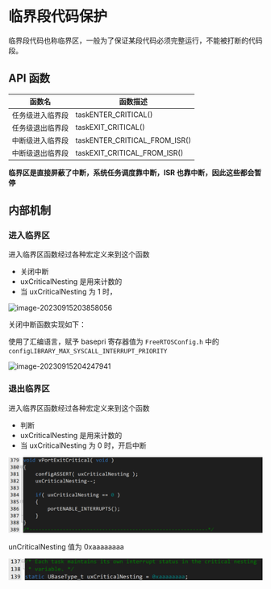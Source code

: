 # 临界段代码保护

临界段代码也称临界区，一般为了保证某段代码必须完整运行，不能被打断的代码段。

## API 函数

| 函数名           | 函数描述                      |
| ---------------- | ----------------------------- |
| 任务级进入临界段 | taskENTER_CRITICAL()          |
| 任务级退出临界段 | taskEXIT_CRITICAL()           |
| 中断级进入临界段 | taskENTER_CRITICAL_FROM_ISR() |
| 中断级退出临界段 | taskEXIT_CRITICAL_FROM_ISR()  |

**临界区是直接屏蔽了中断，系统任务调度靠中断，ISR 也靠中断，因此这些都会暂停**



## 内部机制

### 进入临界区

进入临界区函数经过各种宏定义来到这个函数

- 关闭中断
- uxCriticalNesting 是用来计数的
- 当 uxCriticalNesting 为 1 时，

![image-20230915203858056](E:\Hexo_Blog\docsify\FreeRTOS\临界段代码保护\image-20230915203858056.png)

关闭中断函数实现如下：

使用了汇编语言，赋予 basepri 寄存器值为 `FreeRTOSConfig.h` 中的 `configLIBRARY_MAX_SYSCALL_INTERRUPT_PRIORITY`

![image-20230915204247941](E:\Hexo_Blog\docsify\FreeRTOS\临界段代码保护\image-20230915204247941.png)

### 退出临界区

进入临界区函数经过各种宏定义来到这个函数

- 判断
- uxCriticalNesting 是用来计数的
- 当 uxCriticalNesting 为 0 时，开启中断

![image-20230915204708059](临界段代码保护/image-20230915204708059.png)



unCriticalNesting 值为 0xaaaaaaaa

![image-20230915204855294](临界段代码保护/image-20230915204855294.png)

